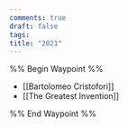 ```yaml
---
comments: true
draft: false
tags: 
title: "2021"
---
```

%% Begin Waypoint %%
- [[Bartolomeo Cristofori]]
- [[The Greatest Invention]]

%% End Waypoint %%

